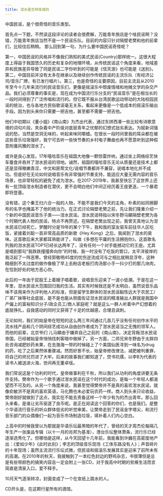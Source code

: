 ```yaml
---
title: 泔水是怎样炼成的
---
```

中国民谣，是个很奇怪的音乐类型。

首先点一下题，不然读这段评论的读者会很费解，万能青年旅店是个啥民谣啊？没错，万能青年旅店当然不是一个民谣乐队。目前的内容只针对隔壁老樊和他的前辈们，比较往后稍稍。 那么回到第一句，为什么要中国民谣奇怪呢？

第一，中国民谣的风格并不像我们熟知的美式民谣(Country)那样统一。这很大程度上得益于我国悠久的历史和复杂的地理环境，从传统民谣这个角度来看，地域差异和民族差异导致了同是民谣二字你听到的可能是《信天游》也可能是《送别》。第二，中国目前并没有太多在继承以及继续创作传统民谣的主流乐队（有经济公司/音乐厂牌，有已发行唱片）。第三，也是奇怪的主要原因，目前主流且从2010年至今十几年来流行的民谣音乐们，更像是摇滚乐中颓废情绪和地摊文学的杂交产品。我们必须尊重的事实是，现在成为中国流行乐分支的“民谣音乐”是在相当长的一段时间得到了广泛传唱和流行的。但它既不服从台湾民歌运动带动的大陆校园民谣的统治，也与各地方民俗歌谣毫无关系，看起来更像是一个低成本的摇滚乐输出手段。因为到头来你只需要一把吉他，甚至都不需要一把吉他。

他们中初期以《董小姐》《南山南》为杰出代表，通过东拼西凑一些比较有诗歌意境的词句片段，夹杂着中产阶级对底层青年之忧郁的幻想式拙劣表达。为赋新词强说的愁，当然是空洞无味的，听起来味同嚼蜡。在很长一段时间里我的耳朵都在被这些音乐垃圾强奸，我宁可去听一些快节奏的乡村电子舞曲也再不愿意听到这种假意附庸风雅的泔水了。

或许是良心发现，17年嘻哈音乐在祖国大地像一颗惊雷炸响，通过坐上网络综艺快车蚕食并吞并了泔水民谣的领地。诚然，祖国的嘻哈音乐无论从质量还是技术上都还是显得稚嫩青涩，中文和匪帮文化/说唱节奏都并不兼容，说唱本地化并不成功。但是好在无论如何说唱音乐有非常强的节奏支持，能适应大量无需内容的音乐场景，也非常轻松的避免了成为泔水。在2017-2019年，我甚至快忘了这世界上还有一批顶级泔水制造者在潜伏，更不会明白他们中间正经历着王座更迭，一个暴君即将登基。

没有错，这个秦王扫六合一般的人物，不能不是我们今天的主角，朴素的如同擦脚布的名字也掩盖不了他的统治力。在正式讨论隔壁老樊之前，先让我们隆重介绍一个新的中国民谣音乐子类——泔水民谣。泔水民谣特指以宋冬野马頔隔壁老樊为各个时期代表人物的民谣，特点不再赘述。在隔壁老樊出现之前，我曾天真地认为泔水民谣已经死亡。梦醒时分是19年的某个下午，我和我的室友驱车前往华人区吃饭，紧接着刘聪一首非常高品质的新歌《Hey Kong》之后，我闻到了泔水的臭味。这首歌后来大家都耳熟能详了，叫做《多想在平庸的生活拥抱你》。这首歌名列我的泔水民谣TOP1已经长达两年了，没有任何一个对手能撼动它的王座。尤其是唱到那句“我跌跌撞撞奔向你”的时候，我一时没有了吃饭的胃口，太平洋彼岸的我泛起了一阵恶寒。曾经郭敬明45度的忧伤逆流成河与之相比就稍显浮夸，这种精细到不太过度的做作像极了早上去粉店老板打肉汤那小手一抖少打的那几块肉，在恰到好处的地方恶心你。

此后的一年由于屁股王上着嫂子唱着歌，说唱音乐迎来了一波小低潮。于是在这一年里，泔水民谣大范围回归我的生活。其实有时候我还是不太明白，虽然说音乐品味不该用来作为评判他人的标准，但是留学生群体的泔水民谣黏性远大于农民工/厂弟厂妹等社会底层，是不是也能从侧面佐证泔水民谣的精准输出人群就是我国中产偏上的富裕知识分子/政企员工/商人家庭呢？就是这么一群人听着中产幻想着的底层挣扎，自我感动的同时又获得了十足的优越感，合理且讽刺。

无论如何，我们的始皇帝在短短的这么两三年间通过几首几乎没有任何创作水平的流水线产品和几个阴间综艺成功从自由创作者成为了泔水民谣当之无愧的领军人。而他的前辈，北京爷们 儿马頔由于嫌弃自己之前的《南山南》，决定背叛泔水民谣帝国，已经被始皇帝悄悄找刺客暗中做掉了。另一方面，二师兄宋冬野由于太胖四处咨询减肥妙药未果，在去渤海一带的时候碰上了个美国仙医寻到一味名为drug的药，吃了之后果然体重骤减。然而好景不长，始皇帝修改律法，减肥被判重罪，将自己的师兄罚进了大牢。后来的故事我们都知道了，焚书坑儒，以李B为代表的读书人被送进火海，世间再无董卓瑶。

我们常说这是个功利的时代，皇帝做事利在千秋，所以我们从功利的角度讲要无条件支持。樊帝作为一个歌手通过泔水民谣在这个时代的成功，是每一个年轻人都渴望而不可及的。从另一个角度来说，我甚至觉得樊帝并不是真的喜欢泔水民谣，就像俞敏洪不是真的喜欢英语，马化腾也未必爱玩农药一样。商人到头来只论收益，樊帝刚好就做到了这点，我实在不能去责备这样一个年少有为的杰出青年。那么回头来看，是谁让劣币驱逐了良币呢。是正在阅读这个回答的你们，也是我们。是整个华语流行音乐的听众群体低劣的听觉审美，让樊帝走到了民谣金字塔尖，和流行音乐部门的众偶像们一起为音乐市场制造垃圾，填补着人们内心空白。

上高中的时候我曾以为那就是华语乐坛最黑暗的年代了，曾经的天才周杰伦每隔几年生产一张废品专辑（以十一月的肖邦为基准），港台乐坛整体萧条，流行乐已经逐渐选秀化了。但哪怕是这样，从今天回望十几年前，我能看到许巍在高密度地产出：《爱如少年》《此时此刻》；李志的顶级音乐现场《工体东路没有人》；声音碎片的十年现场；虽然主流流行乐坛式微，但民谣和摇滚乐发展其实是迎来了前所未有的高潮。在2010年的秋天，我接触到了一本红色封边的野鸡杂志，书很薄但是总是有些带颜色的搞笑内容且一定会附上一张CD，对于我高中时期的贫瘠生活而言简直是清泉入口，爱不释手。

10月天气逐渐转凉，封面变成了一个在宣纸上跳水的人。

CD开头是，在这颗行星所有的酒馆。